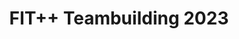 ---
title: "FIT++ Teambuilding 2023"
layout: post
categories:
  - FIT++ Teambuilding
  - Akce
tags:
  - FIT++ Teambuilding
  - Akce
  - Teambuilding
img: "/assets/images/post/fitpp-teambuilding-23.jpg"
---